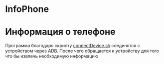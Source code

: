 # InfoPhone
<h1>Информация о телефоне</h1>
<p>Программа благодаря скрипту <ins>connectDevice.sh</ins> соединятся с устройством через ADB. После чего обращается к устройству для того что бы извлечь необходимую информацию</p>